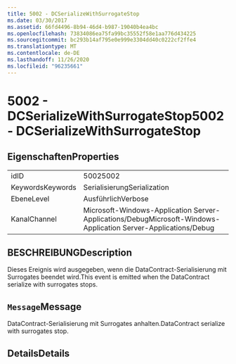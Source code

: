```yaml
---
title: 5002 - DCSerializeWithSurrogateStop
ms.date: 03/30/2017
ms.assetid: 66fd4496-8b94-46d4-b987-19040b4ea4bc
ms.openlocfilehash: 73834086ea75fa99bc35552f58e1aa776d434225
ms.sourcegitcommit: bc293b14af795e0e999e3304dd40c0222cf2ffe4
ms.translationtype: MT
ms.contentlocale: de-DE
ms.lasthandoff: 11/26/2020
ms.locfileid: "96235661"
---
```

# <a name="5002---dcserializewithsurrogatestop"></a><span data-ttu-id="94293-102">5002 - DCSerializeWithSurrogateStop</span><span class="sxs-lookup"><span data-stu-id="94293-102">5002 - DCSerializeWithSurrogateStop</span></span>

## <a name="properties"></a><span data-ttu-id="94293-103">Eigenschaften</span><span class="sxs-lookup"><span data-stu-id="94293-103">Properties</span></span>  
  
|||  
|-|-|  
|<span data-ttu-id="94293-104">id</span><span class="sxs-lookup"><span data-stu-id="94293-104">ID</span></span>|<span data-ttu-id="94293-105">5002</span><span class="sxs-lookup"><span data-stu-id="94293-105">5002</span></span>|  
|<span data-ttu-id="94293-106">Keywords</span><span class="sxs-lookup"><span data-stu-id="94293-106">Keywords</span></span>|<span data-ttu-id="94293-107">Serialisierung</span><span class="sxs-lookup"><span data-stu-id="94293-107">Serialization</span></span>|  
|<span data-ttu-id="94293-108">Ebene</span><span class="sxs-lookup"><span data-stu-id="94293-108">Level</span></span>|<span data-ttu-id="94293-109">Ausführlich</span><span class="sxs-lookup"><span data-stu-id="94293-109">Verbose</span></span>|  
|<span data-ttu-id="94293-110">Kanal</span><span class="sxs-lookup"><span data-stu-id="94293-110">Channel</span></span>|<span data-ttu-id="94293-111">Microsoft-Windows-Application Server-Applications/Debug</span><span class="sxs-lookup"><span data-stu-id="94293-111">Microsoft-Windows-Application Server-Applications/Debug</span></span>|  
  
## <a name="description"></a><span data-ttu-id="94293-112">BESCHREIBUNG</span><span class="sxs-lookup"><span data-stu-id="94293-112">Description</span></span>  

 <span data-ttu-id="94293-113">Dieses Ereignis wird ausgegeben, wenn die DataContract-Serialisierung mit Surrogates beendet wird.</span><span class="sxs-lookup"><span data-stu-id="94293-113">This event is emitted when the DataContract serialize with surrogates stops.</span></span>  
  
## <a name="message"></a><span data-ttu-id="94293-114">`Message`</span><span class="sxs-lookup"><span data-stu-id="94293-114">Message</span></span>  

 <span data-ttu-id="94293-115">DataContract-Serialisierung mit Surrogates anhalten.</span><span class="sxs-lookup"><span data-stu-id="94293-115">DataContract serialize with surrogates stop.</span></span>  
  
## <a name="details"></a><span data-ttu-id="94293-116">Details</span><span class="sxs-lookup"><span data-stu-id="94293-116">Details</span></span>
